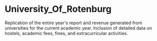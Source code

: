 # University_Of_Rotenburg
Replication of the entire year's report and revenue generated from universities for the current academic year.
Inclusion of detailed data on hostels, academic fees, fines, and extracurricular activities.







